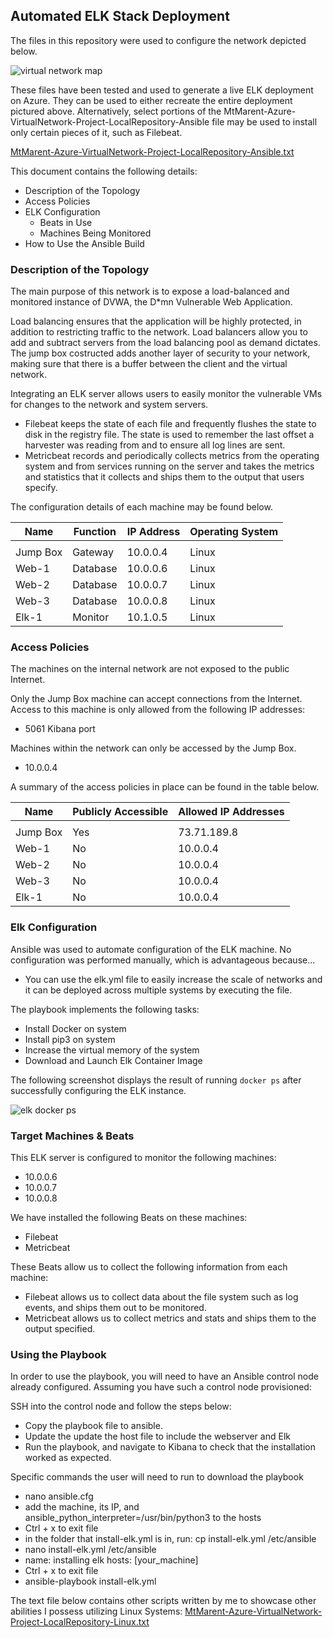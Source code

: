 ## Automated ELK Stack Deployment

The files in this repository were used to configure the network depicted below.

![virtual network map](https://user-images.githubusercontent.com/79069246/122662077-1c23f800-d145-11eb-87d0-47907682a865.png)

These files have been tested and used to generate a live ELK deployment on Azure. They can be used to either recreate the entire deployment pictured above. Alternatively, select portions of the MtMarent-Azure-VirtualNetwork-Project-LocalRepository-Ansible file may be used to install only certain pieces of it, such as Filebeat.

[MtMarent-Azure-VirtualNetwork-Project-LocalRepository-Ansible.txt](https://github.com/MtMarent/Azure-VirtualNetwork-Project/files/6681734/MtMarent-Azure-VirtualNetwork-Project-LocalRepository-Ansible.txt)

This document contains the following details:
- Description of the Topology
- Access Policies
- ELK Configuration
  - Beats in Use
  - Machines Being Monitored
- How to Use the Ansible Build


### Description of the Topology

The main purpose of this network is to expose a load-balanced and monitored instance of DVWA, the D*mn Vulnerable Web Application.

Load balancing ensures that the application will be highly protected, in addition to restricting traffic to the network.
Load balancers allow you to add and subtract servers from the load balancing pool as demand dictates. The jump box costructed adds
another layer of security to your network, making sure that there is a buffer between the client and the virtual network.

Integrating an ELK server allows users to easily monitor the vulnerable VMs for changes to the network and system servers.
- Filebeat keeps the state of each file and frequently flushes the state to disk in the registry file. The state is used to remember the last offset a harvester was reading from and to ensure all log lines are sent.
- Metricbeat records and periodically collects metrics from the operating system and from services running on the server and takes the metrics and statistics that it collects and ships them to the output that users specify.

The configuration details of each machine may be found below.

| Name     | Function | IP Address   | Operating System |
|----------|----------|--------------|------------------|
|          |          |              |                  |
| Jump Box | Gateway  | 10.0.0.4     | Linux            |
| Web-1    | Database | 10.0.0.6     | Linux            |
| Web-2    | Database | 10.0.0.7     | Linux            |
| Web-3    | Database | 10.0.0.8     | Linux            |
| Elk-1    | Monitor  | 10.1.0.5     | Linux            |

### Access Policies

The machines on the internal network are not exposed to the public Internet. 

Only the Jump Box machine can accept connections from the Internet. Access to this machine is only allowed from the following IP addresses:
- 5061 Kibana port

Machines within the network can only be accessed by the Jump Box.
- 10.0.0.4

A summary of the access policies in place can be found in the table below.

| Name     | Publicly Accessible | Allowed IP Addresses |
|----------|---------------------|----------------------|
|          |                     |                      |
| Jump Box | Yes                 | 73.71.189.8          |
| Web-1    | No                  | 10.0.0.4             |
| Web-2    | No                  | 10.0.0.4             |
| Web-3    | No                  | 10.0.0.4             |
| Elk-1    | No                  | 10.0.0.4             |

### Elk Configuration

Ansible was used to automate configuration of the ELK machine. No configuration was performed manually, which is advantageous because...
- You can use the elk.yml file to easily increase the scale of networks and it can be deployed across multiple systems by executing the file.

The playbook implements the following tasks:
- Install Docker on system
- Install pip3 on system
- Increase the virtual memory of the system
- Download and Launch Elk Container Image

The following screenshot displays the result of running `docker ps` after successfully configuring the ELK instance.

![elk docker ps](https://user-images.githubusercontent.com/79069246/122662079-27772380-d145-11eb-81fd-2a7244e43822.png)

### Target Machines & Beats
This ELK server is configured to monitor the following machines:
- 10.0.0.6
- 10.0.0.7
- 10.0.0.8

We have installed the following Beats on these machines:
- Filebeat
- Metricbeat

These Beats allow us to collect the following information from each machine:

- Filebeat allows us to collect data about the file system such as log events, and ships them out to be monitored.
- Metricbeat allows us to collect metrics and stats and ships them to the output specified.

### Using the Playbook
In order to use the playbook, you will need to have an Ansible control node already configured. Assuming you have such a control node provisioned: 

SSH into the control node and follow the steps below:
- Copy the playbook file to ansible.
- Update the update the host file to include the webserver and Elk
- Run the playbook, and navigate to Kibana to check that the installation worked as expected.

Specific commands the user will need to run to download the playbook

- nano ansible.cfg
- add the machine, its IP, and ansible_python_interpreter=/usr/bin/python3 to the hosts
- Ctrl + x to exit file
- in the folder that install-elk.yml is in, run: cp install-elk.yml /etc/ansible
- nano install-elk.yml /etc/ansible
- name: installing elk hosts: [your_machine]
- Ctrl + x to exit file
- ansible-playbook install-elk.yml


The text file below contains other scripts written by me to showcase other abilities I possess utilizing Linux Systems:
[MtMarent-Azure-VirtualNetwork-Project-LocalRepository-Linux.txt](https://github.com/MtMarent/Azure-VirtualNetwork-Project/files/6681738/MtMarent-Azure-VirtualNetwork-Project-LocalRepository-Linux.txt)
